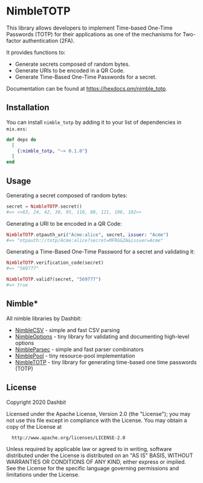 # NimbleTOTP

This library allows developers to implement Time-based One-Time Passwords (TOTP)
for their applications as one of the mechanisms for Two-factor authentication (2FA).

It provides functions to:

  * Generate secrets composed of random bytes.
  * Generate URIs to be encoded in a QR Code.
  * Generate Time-Based One-Time Passwords for a secret.

Documentation can be found at https://hexdocs.pm/nimble_totp.

## Installation

You can install `nimble_totp` by adding it to your list of
dependencies in `mix.exs`:

```elixir
def deps do
  [
    {:nimble_totp, "~> 0.1.0"}
  ]
end
```

## Usage

Generating a secret composed of random bytes:

```elixir
secret = NimbleTOTP.secret()
#=> <<63, 24, 42, 30, 95, 116, 80, 121, 106, 102>>
```

Generating a URI to be encoded in a QR Code:

```elixir
NimbleTOTP.otpauth_uri("Acme:alice", secret, issuer: "Acme")
#=> "otpauth://totp/Acme:alice?secret=MFRGGZA&issuer=Acme"
```

Generating a Time-Based One-Time Password for a secret and validating it:

```elixir
NimbleTOTP.verification_code(secret)
#=> "569777"

NimbleTOTP.valid?(secret, "569777")
#=> true
```

## Nimble*

All nimble libraries by Dashbit:

  * [NimbleCSV](https://github.com/dashbitco/nimble_csv) - simple and fast CSV parsing
  * [NimbleOptions](https://github.com/dashbitco/nimble_options) - tiny library for validating and documenting high-level options
  * [NimbleParsec](https://github.com/dashbitco/nimble_parsec) - simple and fast parser combinators
  * [NimblePool](https://github.com/dashbitco/nimble_pool) - tiny resource-pool implementation
  * [NimbleTOTP](https://github.com/dashbitco/nimble_totp) - tiny library for generating time-based one time passwords (TOTP)

## License

Copyright 2020 Dashbit

  Licensed under the Apache License, Version 2.0 (the "License");
  you may not use this file except in compliance with the License.
  You may obtain a copy of the License at

      http://www.apache.org/licenses/LICENSE-2.0

  Unless required by applicable law or agreed to in writing, software
  distributed under the License is distributed on an "AS IS" BASIS,
  WITHOUT WARRANTIES OR CONDITIONS OF ANY KIND, either express or implied.
  See the License for the specific language governing permissions and
  limitations under the License.
